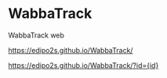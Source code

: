# WabbaTrack
WabbaTrack web

https://edipo2s.github.io/WabbaTrack/

https://edipo2s.github.io/WabbaTrack/?id={id}
